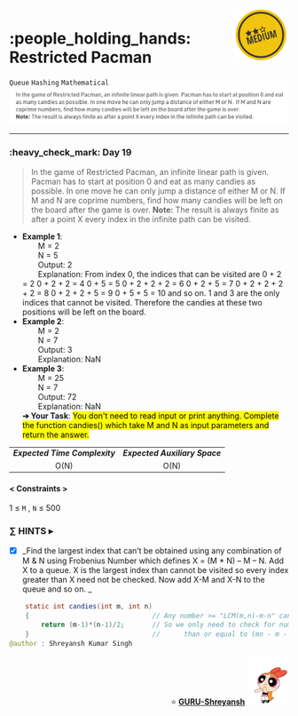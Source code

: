 <img align='right' src="https://github.com/guru-shreyansh/GeeksforGeeks-30-Days-of-Code/blob/main/!DOC!/Medium%232.png" width="100">
<h1>:people_holding_hands: Restricted Pacman</h1>

`Queue`
`Hashing`
`Mathematical`
<img align='centre' src="https://github.com/guru-shreyansh/GeeksforGeeks-30-Days-of-Code/blob/main/Day%3C19%3E/D19.png">
________________________________________________________________________________________________________________________________________________________
<h3>:heavy_check_mark: Day 19</h3>
<blockquote>In the game of Restricted Pacman, an infinite linear path is given. Pacman has to start at position 0 and eat as many candies as possible. In one move he can only jump a distance of either M or N.  If M and N are coprime numbers, find how many candies will be left on the board after the game is over.
  <b>Note:</b> The result is always finite as after a point X every index in the infinite path can be visited.</blockquote>

* **Example 1**:<br>
&emsp;&emsp;M = 2<br>
&emsp;&emsp;N = 5<br>
&emsp;&emsp;Output: 2<br>
&emsp;&emsp;Explanation: From index 0, the indices that can be visited are
0 + 2 = 2
0 + 2 + 2 = 4
0 + 5 = 5
0 + 2 + 2 + 2 = 6
0 + 2 + 5 = 7
0 + 2 + 2 + 2 + 2 = 8
0 + 2 + 2 + 5 = 9
0 + 5 + 5 = 10 and so on.
1 and 3 are the only indices that cannot be visited. Therefore the candies at these two positions will be left on the board.<br>
* **Example 2**:<br>
&emsp;&emsp;M = 2<br>
&emsp;&emsp;N = 7<br>
&emsp;&emsp;Output: 3<br>
&emsp;&emsp;Explanation: NaN<br>
* **Example 3**:<br>
&emsp;&emsp;M = 25<br>
&emsp;&emsp;N = 7<br>
&emsp;&emsp;Output: 72<br>
&emsp;&emsp;Explanation: NaN<br>
**➔ Your Task**:
<mark>You don't need to read input or print anything. Complete the function candies() which take M and N as input parameters and return the answer.</mark>

<table align="center">
      <tr><td><em><b>Expected Time Complexity</td> <td><em><b>Expected Auxiliary Space</td></tr>
      <tr><td align="center">O(N)</td> <td align="center">O(N)</td></tr>
</table>

#### < Constraints >
1  ≤ ` M ` , ` N ` ≤  500<br>

###      ∑ HINTS ▸
- [x] _Find the largest index that can’t be obtained using any combination of M & N using Frobenius Number which defines X = (M * N) – M – N. Add X to a queue. X is the largest index than cannot be visited so every index greater than X need not be checked. Now add X-M and X-N to the queue and so on. _
```java
    static int candies(int m, int n)
    {                               // Any number >= "LCM(m,n)-m-n" can be formed
        return (m-1)*(n-1)/2;       // So we only need to check for numbers less
    }                               //      than or equal to (mn - m - n)
@author : Shreyansh Kumar Singh
```
<p align="right"> ⭐️ <a href="https://github.com/GURU-Shreyansh" target="_blank"> <b>GURU-Shreyansh</b></a>
      <img src="https://github.com/guru-shreyansh/GeeksforGeeks-30-Days-of-Code/blob/main/!DOC!/GIF--Happy-Powerpuff-Girls-Qakyyrk1IKwuK8YtQ6.gif" width="75"> </p>
<!--
#GURU ツ
-->
